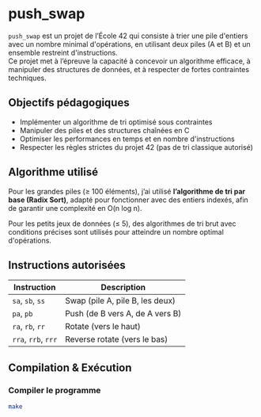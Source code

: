 # push_swap

`push_swap` est un projet de l’École 42 qui consiste à trier une pile d'entiers avec un nombre minimal d'opérations, en utilisant deux piles (A et B) et un ensemble restreint d'instructions.  
Ce projet met à l’épreuve la capacité à concevoir un algorithme efficace, à manipuler des structures de données, et à respecter de fortes contraintes techniques.

## Objectifs pédagogiques

- Implémenter un algorithme de tri optimisé sous contraintes
- Manipuler des piles et des structures chaînées en C
- Optimiser les performances en temps et en nombre d'instructions
- Respecter les règles strictes du projet 42 (pas de tri classique autorisé)

##  Algorithme utilisé

Pour les grandes piles (≥ 100 éléments), j’ai utilisé **l’algorithme de tri par base (Radix Sort)**, adapté pour fonctionner avec des entiers indexés, afin de garantir une complexité en O(n log n).

Pour les petits jeux de données (≤ 5), des algorithmes de tri brut avec conditions précises sont utilisés pour atteindre un nombre optimal d'opérations.

## Instructions autorisées

| Instruction | Description                        |
|------------|------------------------------------|
| `sa`, `sb`, `ss` | Swap (pile A, pile B, les deux)     |
| `pa`, `pb`       | Push (de B vers A, de A vers B)     |
| `ra`, `rb`, `rr` | Rotate (vers le haut)              |
| `rra`, `rrb`, `rrr` | Reverse rotate (vers le bas)     |

## Compilation & Exécution

### Compiler le programme
```bash
make
